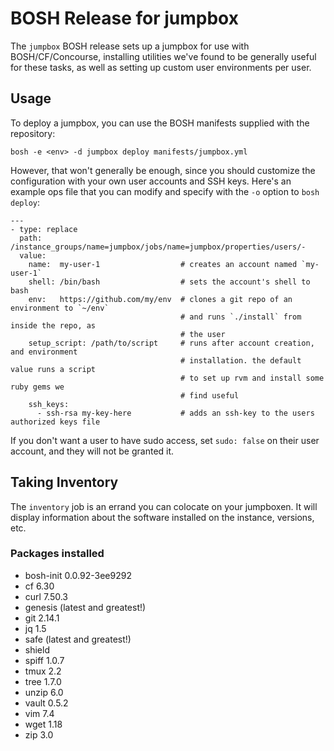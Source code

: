 # BOSH Release for jumpbox

The `jumpbox` BOSH release sets up a jumpbox for use with BOSH/CF/Concourse, installing
utilities we've found to be generally useful for these tasks, as well as setting up
custom user environments per user.

## Usage

To deploy a jumpbox, you can use the BOSH manifests supplied with
the repository:

```
bosh -e <env> -d jumpbox deploy manifests/jumpbox.yml
```

However, that won't generally be enough, since you should
customize the configuration with your own user accounts and SSH
keys.  Here's an example ops file that you can modify and specify
with the `-o` option to `bosh deploy`:

```
---
- type: replace
  path: /instance_groups/name=jumpbox/jobs/name=jumpbox/properties/users/-
  value:
    name:  my-user-1                  # creates an account named `my-user-1`
    shell: /bin/bash                  # sets the account's shell to bash
    env:   https://github.com/my/env  # clones a git repo of an environment to `~/env`
                                      # and runs `./install` from inside the repo, as
                                      # the user
    setup_script: /path/to/script     # runs after account creation, and environment
                                      # installation. the default value runs a script
                                      # to set up rvm and install some ruby gems we
                                      # find useful
    ssh_keys:
      - ssh-rsa my-key-here           # adds an ssh-key to the users authorized keys file
```

If you don't want a user to have sudo access, set `sudo: false` on
their user account, and they will not be granted it.

## Taking Inventory

The `inventory` job is an errand you can colocate on your
jumpboxen.  It will display information about the software
installed on the instance, versions, etc.


### Packages installed

- bosh-init 0.0.92-3ee9292
- cf 6.30
- curl 7.50.3
- genesis (latest and greatest!)
- git 2.14.1
- jq 1.5
- safe (latest and greatest!)
- shield
- spiff 1.0.7
- tmux 2.2
- tree 1.7.0
- unzip 6.0
- vault 0.5.2
- vim 7.4
- wget 1.18
- zip 3.0
